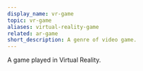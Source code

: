 ```yaml
---
display_name: vr-game
topic: vr-game
aliases: virtual-reality-game
related: ar-game
short_description: A genre of video game.
---
```

A game played in Virtual Reality.